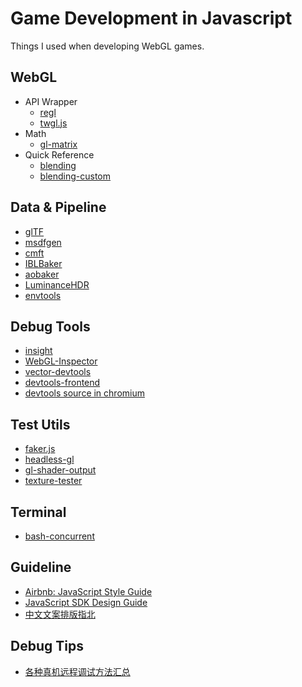 # Game Development in Javascript

Things I used when developing WebGL games.

## WebGL

  - API Wrapper
    - [regl](https://github.com/regl-project/regl)
    - [twgl.js](https://github.com/greggman/twgl.js)
  - Math
    - [gl-matrix](https://github.com/toji/gl-matrix)
  - Quick Reference
    - [blending](https://threejs.org/examples/#webgl_materials_blending)
    - [blending-custom](https://threejs.org/examples/#webgl_materials_blending_custom)

## Data & Pipeline

  - [glTF](https://github.com/KhronosGroup/glTF)
  - [msdfgen](https://github.com/Chlumsky/msdfgen)
  - [cmft](https://github.com/dariomanesku/cmft)
  - [IBLBaker](https://github.com/derkreature/IBLBaker)
  - [aobaker](https://github.com/prideout/aobaker)
  - [LuminanceHDR](https://github.com/LuminanceHDR/LuminanceHDR)
  - [envtools](https://github.com/cedricpinson/envtools)

## Debug Tools

  - [insight](https://github.com/3Dparallax/insight)
  - [WebGL-Inspector](http://benvanik.github.io/WebGL-Inspector/)
  - [vector-devtools](https://github.com/disjukr/vector-devtools)
  - [devtools-frontend](https://github.com/ChromeDevTools/devtools-frontend)
  - [devtools source in chromium](https://chromium.googlesource.com/chromium/src.git/+/master/third_party/WebKit/Source/devtools)

## Test Utils

  - [faker.js](https://github.com/Marak/faker.js)
  - [headless-gl](https://github.com/stackgl/headless-gl)
  - [gl-shader-output](https://github.com/Jam3/gl-shader-output)
  - [texture-tester](http://toji.github.io/texture-tester/)

## Terminal

  - [bash-concurrent](https://github.com/gamedev-js/bash-concurrent)

## Guideline

  - [Airbnb: JavaScript Style Guide](https://github.com/airbnb/javascript)
  - [JavaScript SDK Design Guide](http://sdk-design.js.org/)
  - [中文文案排版指北](https://github.com/sparanoid/chinese-copywriting-guidelines)

## Debug Tips

  - [各种真机远程调试方法汇总](https://github.com/jieyou/remote_inspect_web_on_real_deviced)